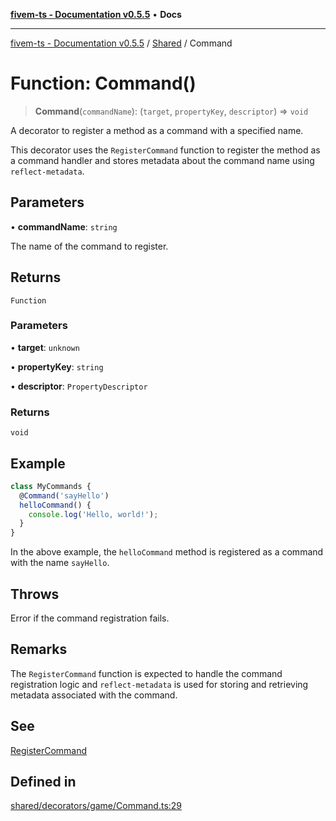 [**fivem-ts - Documentation v0.5.5**](../../../README.md) • **Docs**

***

[fivem-ts - Documentation v0.5.5](../../../README.md) / [Shared](../README.md) / Command

# Function: Command()

> **Command**(`commandName`): (`target`, `propertyKey`, `descriptor`) => `void`

A decorator to register a method as a command with a specified name.

This decorator uses the `RegisterCommand` function to register the method as a command handler
and stores metadata about the command name using `reflect-metadata`.

## Parameters

• **commandName**: `string`

The name of the command to register.

## Returns

`Function`

### Parameters

• **target**: `unknown`

• **propertyKey**: `string`

• **descriptor**: `PropertyDescriptor`

### Returns

`void`

## Example

```ts
class MyCommands {
  @Command('sayHello')
  helloCommand() {
    console.log('Hello, world!');
  }
}
```

In the above example, the `helloCommand` method is registered as a command with the name `sayHello`.

## Throws

Error if the command registration fails.

## Remarks

The `RegisterCommand` function is expected to handle the command registration logic
and `reflect-metadata` is used for storing and retrieving metadata associated with the command.

## See

[RegisterCommand](https://docs.fivem.net/natives/?_0x5FA79B0F)

## Defined in

[shared/decorators/game/Command.ts:29](https://github.com/Purpose-Dev/fivem-ts/blob/main/src/shared/decorators/game/Command.ts#L29)
